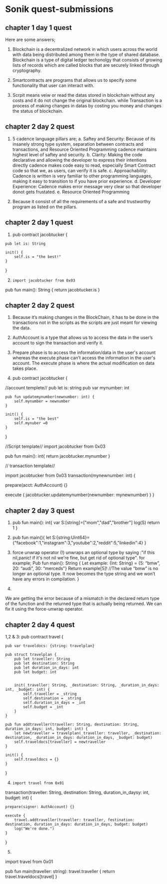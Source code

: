 # Sonik quest-submissions

## chapter 1 day 1 quest

Here are some answers;
 1. Blockchain is a decentralized network in which users across the world with data being distributed among them in the type of shared database. Blockchain is a type of digital ledger techonolgy that consists of growing lists of records which are called blocks that are securely linked through cryptography.
 
 2. Smartcontracts are programs that allows us to specify some functionality that user can interact with. 
 
 3. Scrpit means veiw or read the datas stored in blockchain without any costs and it do not change the original blockchain. 
     while Transaction is a process of making changes in datas by costing you money and changes the status of blockchain.
     
     
## chapter 2 day 2 quest

1. 5 cadence language pillars are;
      a. Saftey and Security: Because of its insanely strong type system, separation between contracts and transactions, and Resource Oriented Programming cadence maintains highest level of saftey and security.
      b. Clarity: Making the code declarative and allowing the developer to express their intentions directly cadence makes code easy to read, especially Smart Contract code so that we, as users, can verify it is safe.
      c. Approachability: Cadence is written is very familiar to other programming languages, making it easy to transition to if you have prior experience.
      d. Developer Experience: Cadence makes error message very clear so that developer donot gets frustated.
      e. Resource Oriented Programming
      
2. Because it consist of all the requirements of a safe and trustworthy program as listed on the pillars.

## chapter 2 day 1 quest

1.   pub contract jacobtucker {

    pub let is: String

    init() {
        self.is = "the best!"
    }
}

2.     import jacobtucker from 0x03

pub fun main(): String {
    return jacobtucker.is
}

## chapter 2 day 2 quest

1.
   Because it’s making changes in the BlockChain, it has to be done in the transactions not in the scripts as the scripts are just meant for viewing the data.
   

2.
     AuthAccount is a type that allows us to access the data in the user’s account to sign the transaction and verify it.

3.
    Prepare phase is to access the information/data in the user's account whereas the execute phase can’t access the information in the user's account. The execute phase is where the actual modification on data takes place.  




4.    pub contract jacobtucker {

   //account templete//
    pub let is: string
    pub var mynumber: int

    pub fun updatemynumber(newnumber: int) {
        self.mynumber = newnumber
    }

    init() {
        self.is = "the best"
        self.mynuber =0
    }
}

//Script template//
  import jacobtucker from 0x03
  
  pub fun main(): int{
      return jacobtucker.mynumber
  }
  
  // transaction template//
  
  import jacobtucker from 0x03
  transaction(mynewnumber: int) {

  prepare(acct: AuthAccount) {}

  execute {
    jacobtucker.updatemynumber(newnumber: mynewnumber)
  }
}


## chapter 2 day 3 quest

1.
   pub fun main(): int{
    var S:[string]=["mom","dad","brother"]
    log(S)
    return 1
    }
    

2.
    pub fun main(){
     let S:{string:Uint64}={"facebook":1,"instagram":3,"youtube":2,"reddit":5,"linkedin":4}
     }
     
  
  

  3.
     force unwrap operator (!) unwraps an optional type by saying :"if this nil,panic! if it's not nil we're fine, but get rid of optional type".
       for example;
                          Pub fun main(): String {
                          Let example: {Int: String} = {5: “bmw”, 20: “audi”, 30: “merceds"}
                          Return example[5]!   //The value “bmw” is no longer an optional type. It now becomes the type string and we won’t have any errors in compilation.
}

4.
  We are getting the error because of a mismatch in the declared return type of the function and the returned type that is actually being returned. 
 We can fix it using the force-unwrap operator.
 

## chapter 2 day 4 quest

1,2 & 3:
                 pub contract travel {

    pub var traveldocs: {string: travelplan}
    
    pub struct travelplan {
        pub let traveller: String
        pub let destination: String
        pub let duration_in_days: int
        pub let budget: int

        
        init(_traveller: String, _destination: String, _duration_in_days: int, _budget: int) {
            self.traveller = _string
            self.destination = _string
            self.duration_in_days = _int
            self.budget = _int
        }
    }

    pub fun addtraveller(traveller: String, destination: String, duration_in_days: int, budget: int) {
        let newtraveller = travelplan(_traveller: traveller, _destination: destination, _duration_in_days: duration_in_days, _budget: budget)
        self.traveldocs[traveller] = newtraveller
    }

    init() {
        self.traveldocs = {}
    }

}


 4.
        import travel from 0x01

transaction(traveller: String, destination: String, duration_in_daysy: int, budget: int) {

    prepare(signer: AuthAccount) {}

    execute {
        travel.addtraveller(traveller: traveller, festination: destination, duration_in_days: duration_in_days, budget: budget)
        log("We're done.")
    }
}

 5.
   import travel from 0x01

pub fun main(traveller: string): travel.traveller {
    return travel.traveldocs[travel]
}



